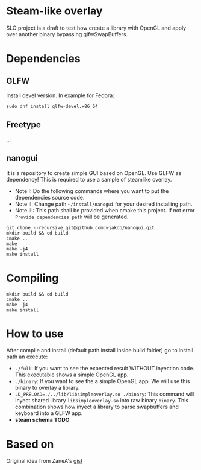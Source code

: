 # Steam-like overlay

SLO project is a draft to test how create a library with OpenGL and apply over another binary bypassing glfwSwapBuffers.

# Dependencies

## GLFW

Install devel version. In example for Fedora:

```
sudo dnf install glfw-devel.x86_64
```

## Freetype

...

## nanogui

It is a repository to create simple GUI based on OpenGL. Use GLFW as dependency! This is required to use a sample of steamlike overlay.

* Note I: Do the following commands where you want to put the dependencies source code.
* Note II: Change path ```~/install/nanogui``` for your desired installing path.
* Note III: This path shall be provided when cmake this project. If not error ```Provide dependencies path``` will be generated.

```
git clone --recursive git@github.com:wjakob/nanogui.git
mkdir build && cd build
cmake ..
make
make -j4
make install
```

# Compiling

```
mkdir build && cd build
cmake ..
make -j4
make install
```

# How to use

After compile and install (default path install inside build folder) go to install path an execute:

* ```./full```: If you want to see the expected result WITHOUT inyection code. This executable shows a simple OpenGL app.
* ```./binary```: If you want to see the a simple OpenGL app. We will use this binary to overlay a library.
* ```LD_PRELOAD=./../lib/libsimpleoverlay.so ./binary```: This command will inyect shared library ```libsimpleoverlay.so``` into raw binary ```binary```. This combination shows how inyect a library to parse swapbuffers and keyboard into a GLFW app.
* **steam schema** **TODO**

# Based on

Original idea from ZaneA's [gist](https://gist.github.com/ZaneA/4305411)
